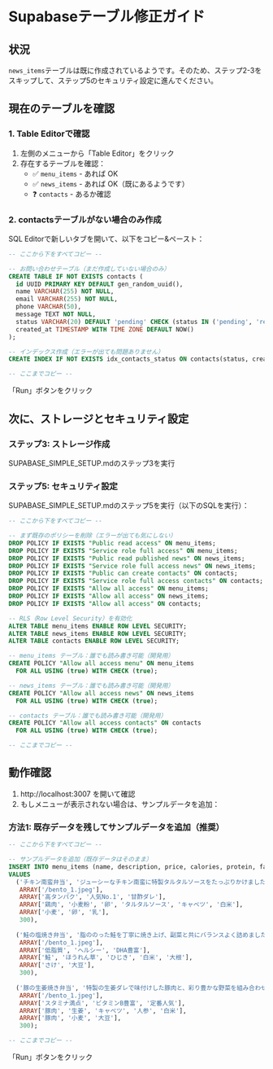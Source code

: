 # Supabaseテーブル修正ガイド

## 状況
`news_items`テーブルは既に作成されているようです。そのため、ステップ2-3をスキップして、ステップ5のセキュリティ設定に進んでください。

## 現在のテーブルを確認

### 1. Table Editorで確認
1. 左側のメニューから「Table Editor」をクリック
2. 存在するテーブルを確認：
   - ✅ `menu_items` - あれば OK
   - ✅ `news_items` - あれば OK（既にあるようです）
   - ❓ `contacts` - あるか確認

### 2. contactsテーブルがない場合のみ作成

SQL Editorで新しいタブを開いて、以下をコピー&ペースト：

```sql
-- ここから下をすべてコピー --

-- お問い合わせテーブル（まだ作成していない場合のみ）
CREATE TABLE IF NOT EXISTS contacts (
  id UUID PRIMARY KEY DEFAULT gen_random_uuid(),
  name VARCHAR(255) NOT NULL,
  email VARCHAR(255) NOT NULL,
  phone VARCHAR(50),
  message TEXT NOT NULL,
  status VARCHAR(20) DEFAULT 'pending' CHECK (status IN ('pending', 'responded', 'closed')),
  created_at TIMESTAMP WITH TIME ZONE DEFAULT NOW()
);

-- インデックス作成（エラーが出ても問題ありません）
CREATE INDEX IF NOT EXISTS idx_contacts_status ON contacts(status, created_at DESC);

-- ここまでコピー --
```

「Run」ボタンをクリック

## 次に、ストレージとセキュリティ設定

### ステップ3: ストレージ作成
SUPABASE_SIMPLE_SETUP.mdのステップ3を実行

### ステップ5: セキュリティ設定
SUPABASE_SIMPLE_SETUP.mdのステップ5を実行（以下のSQLを実行）：

```sql
-- ここから下をすべてコピー --

-- まず既存のポリシーを削除（エラーが出ても気にしない）
DROP POLICY IF EXISTS "Public read access" ON menu_items;
DROP POLICY IF EXISTS "Service role full access" ON menu_items;
DROP POLICY IF EXISTS "Public read published news" ON news_items;
DROP POLICY IF EXISTS "Service role full access news" ON news_items;
DROP POLICY IF EXISTS "Public can create contacts" ON contacts;
DROP POLICY IF EXISTS "Service role full access contacts" ON contacts;
DROP POLICY IF EXISTS "Allow all access" ON menu_items;
DROP POLICY IF EXISTS "Allow all access" ON news_items;
DROP POLICY IF EXISTS "Allow all access" ON contacts;

-- RLS（Row Level Security）を有効化
ALTER TABLE menu_items ENABLE ROW LEVEL SECURITY;
ALTER TABLE news_items ENABLE ROW LEVEL SECURITY;
ALTER TABLE contacts ENABLE ROW LEVEL SECURITY;

-- menu_items テーブル：誰でも読み書き可能（開発用）
CREATE POLICY "Allow all access menu" ON menu_items
  FOR ALL USING (true) WITH CHECK (true);

-- news_items テーブル：誰でも読み書き可能（開発用）
CREATE POLICY "Allow all access news" ON news_items
  FOR ALL USING (true) WITH CHECK (true);

-- contacts テーブル：誰でも読み書き可能（開発用）
CREATE POLICY "Allow all access contacts" ON contacts
  FOR ALL USING (true) WITH CHECK (true);

-- ここまでコピー --
```

## 動作確認

1. http://localhost:3007 を開いて確認
2. もしメニューが表示されない場合は、サンプルデータを追加：

### 方法1: 既存データを残してサンプルデータを追加（推奨）

```sql
-- ここから下をすべてコピー --

-- サンプルデータを追加（既存データはそのまま）
INSERT INTO menu_items (name, description, price, calories, protein, fat, carbs, images, features, ingredients, allergens, stock)
VALUES 
  ('チキン南蛮弁当', 'ジューシーなチキン南蛮に特製タルタルソースをたっぷりかけました', 850, 750, 32, 25, 85, 
   ARRAY['/bento_1.jpeg'], 
   ARRAY['高タンパク', '人気No.1', '甘酢ダレ'], 
   ARRAY['鶏肉', '小麦粉', '卵', 'タルタルソース', 'キャベツ', '白米'],
   ARRAY['小麦', '卵', '乳'],
   300),
   
  ('鮭の塩焼き弁当', '脂ののった鮭を丁寧に焼き上げ、副菜と共にバランスよく詰めました', 780, 620, 28, 18, 72,
   ARRAY['/bento_1.jpeg'],
   ARRAY['低脂質', 'ヘルシー', 'DHA豊富'],
   ARRAY['鮭', 'ほうれん草', 'ひじき', '白米', '大根'],
   ARRAY['さけ', '大豆'],
   300),
   
  ('豚の生姜焼き弁当', '特製の生姜ダレで味付けした豚肉と、彩り豊かな野菜を組み合わせました', 820, 680, 26, 22, 78,
   ARRAY['/bento_1.jpeg'],
   ARRAY['スタミナ満点', 'ビタミンB豊富', '定番人気'],
   ARRAY['豚肉', '生姜', 'キャベツ', '人参', '白米'],
   ARRAY['豚肉', '小麦', '大豆'],
   300);

-- ここまでコピー --
```

「Run」ボタンをクリック